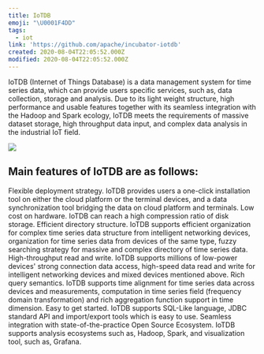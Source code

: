 ```yaml
---
title: IoTDB
emoji: "\U0001F4DD"
tags:
  - iot
link: 'https://github.com/apache/incubator-iotdb'
created: 2020-08-04T22:05:52.000Z
modified: 2020-08-04T22:05:52.000Z
---
```


IoTDB (Internet of Things Database) is a data management system for time series data, which can provide users specific services, such as, data collection, storage and analysis. Due to its light weight structure, high performance and usable features together with its seamless integration with the Hadoop and Spark ecology, IoTDB meets the requirements of massive dataset storage, high throughput data input, and complex data analysis in the industrial IoT field.

![](https://iotdb.apache.org/img/home-Slide1.png)

## Main features of IoTDB are as follows:

Flexible deployment strategy. IoTDB provides users a one-click installation tool on either the cloud platform or the terminal devices, and a data synchronization tool bridging the data on cloud platform and terminals.
Low cost on hardware. IoTDB can reach a high compression ratio of disk storage.
Efficient directory structure. IoTDB supports efficient organization for complex time series data structure from intelligent networking devices, organization for time series data from devices of the same type, fuzzy searching strategy for massive and complex directory of time series data.
High-throughput read and write. IoTDB supports millions of low-power devices' strong connection data access, high-speed data read and write for intelligent networking devices and mixed devices mentioned above.
Rich query semantics. IoTDB supports time alignment for time series data across devices and measurements, computation in time series field (frequency domain transformation) and rich aggregation function support in time dimension.
Easy to get started. IoTDB supports SQL-Like language, JDBC standard API and import/export tools which is easy to use.
Seamless integration with state-of-the-practice Open Source Ecosystem. IoTDB supports analysis ecosystems such as, Hadoop, Spark, and visualization tool, such as, Grafana.

